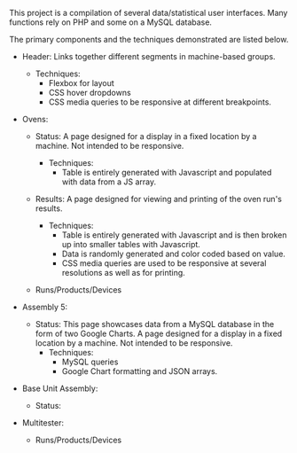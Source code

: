 This project is a compilation of several data/statistical user interfaces.
Many functions rely on PHP and some on a MySQL database.

The primary components and the techniques demonstrated are listed below.

* Header: Links together different segments in machine-based groups.
  * Techniques:
    * Flexbox for layout
    * CSS hover dropdowns
    * CSS media queries to be responsive at different breakpoints.

* Ovens:
  * Status: A page designed for a display in a fixed location by a machine. Not intended to be responsive.
    * Techniques:
      * Table is entirely generated with Javascript and populated with data from a JS array.

  * Results: A page designed for viewing and printing of the oven run's results.
    * Techniques:
      * Table is entirely generated with Javascript and is then broken up into smaller tables with Javascript.
      * Data is randomly generated and color coded based on value.
      * CSS media queries are used to be responsive at several resolutions as well as for printing.

  * Runs/Products/Devices

* Assembly 5:
  * Status: This page showcases data from a MySQL database in the form of two Google Charts. A page designed for a display in a fixed location by a machine. Not intended to be responsive.
    * Techniques:
      * MySQL queries
      * Google Chart formatting and JSON arrays.

* Base Unit Assembly:
  * Status:

* Multitester:
  * Runs/Products/Devices
